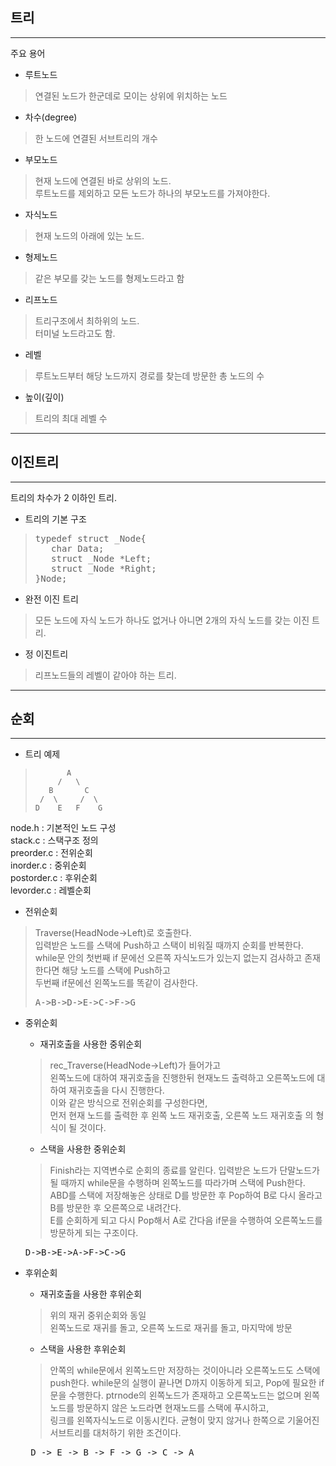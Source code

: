 ## 트리
***

 주요 용어
- 루트노드
>연결된 노드가 한군데로 모이는 상위에 위치하는 노드
- 차수(degree)
> 한 노드에 연결된 서브트리의 개수
- 부모노드
> 현재 노드에 연결된 바로 상위의 노드.   
> 루트노드를 제외하고 모든 노드가 하나의 부모노드를 가져야한다.
- 자식노드
> 현재 노드의 아래에 있는 노드.
- 형제노드 
> 같은 부모를 갖는 노드를 형제노드라고 함
- 리프노드
> 트리구조에서 최하위의 노드.   
> 터미널 노드라고도 함.
- 레벨 
> 루트노드부터 해당 노드까지 경로를 찾는데 방문한 총 노드의 수
- 높이(깊이)
> 트리의 최대 레벨 수

***
## 이진트리
***
트리의 차수가 2 이하인 트리.   
- 트리의 기본 구조
><pre>
>typedef struct _Node{
>    char Data;
>    struct _Node *Left;
>    struct _Node *Right;
>}Node;
></pre>
- 완전 이진 트리 
> 모든 노드에 자식 노드가 하나도 없거나 아니면 2개의 자식 노드를 갖는 이진 트리.
- 정 이진트리
> 리프노드들의 레벨이 같아야 하는 트리.


***
## 순회
***
- 트리 예제

>            A
>          /   \
>        B       C
>      /  \     /  \
>     D    E   F    G
node.h : 기본적인 노드 구성      
stack.c : 스택구조 정의   
preorder.c : 전위순회   
inorder.c : 중위순회   
postorder.c : 후위순회   
levorder.c : 레벨순회   

- 전위순회
> Traverse(HeadNode->Left)로 호출한다.    
> 입력받은 노드를 스택에 Push하고 스택이 비워질 때까지 순회를 반복한다.   
> while문 안의 첫번째 if 문에선 오른쪽 자식노드가 있는지 없는지 검사하고 존재한다면 해당 노드를 스택에 Push하고   
> 두번째 if문에선 왼쪽노드를 똑같이 검사한다.
> <pre>A->B->D->E->C->F->G</pre>

- 중위순회
    - 재귀호출을 사용한 중위순회
    > rec_Traverse(HeadNode->Left)가 들어가고   
    > 왼쪽노드에 대하여 재귀호출을 진행한뒤 현재노드 출력하고 오른쪽노드에 대하여 재귀호출을 다시 진행한다.   
    > 이와 같은 방식으로 전위순회를 구성한다면,   
    > 먼저 현재 노드를 출력한 후 왼쪽 노드 재귀호출, 오른쪽 노드 재귀호출 의 형식이 될 것이다.
    - 스택을 사용한 중위순회
    > Finish라는 지역변수로 순회의 종료를 알린다.
    > 입력받은 노드가 단말노드가 될 때까지 while문을 수행하며 왼쪽노드를 따라가며 스택에 Push한다.   
    >ABD를 스택에 저장해놓은 상태로 D를 방문한 후 Pop하여 B로 다시 올라고 B를 방문한 후 오른쪽으로 내려간다.   
    > E를 순회하게 되고 다시 Pop해서 A로 간다음 if문을 수행하여 오른쪽노드를 방문하게 되는 구조이다.   
    <pre>D->B->E->A->F->C->G</pre>

- 후위순회
    - 재귀호출을 사용한 후위순회
    > 위의 재귀 중위순회와 동일   
    > 왼쪽노드로 재귀를 돌고, 오른쪽 노드로 재귀를 돌고, 마지막에 방문
    - 스택을 사용한 후위순회
    > 안쪽의 while문에서 왼쪽노드만 저장하는 것이아니라 오른쪽노드도 스택에 push한다. 
    > while문의 실행이 끝나면 D까지 이동하게 되고, Pop에 필요한 if문을 수행한다.
    > ptrnode의 왼쪽노드가 존재하고 오른쪽노드는 없으며 왼쪽노드를 방문하지 않은 노드라면 현재노드를 스택에 푸시하고,    
    > 링크를 왼쪽자식노드로 이동시킨다.
    > 균형이 맞지 않거나 한쪽으로 기울어진 서브트리를 대처하기 위한 조건이다.
    <pre> D -> E -> B -> F -> G -> C -> A </pre>